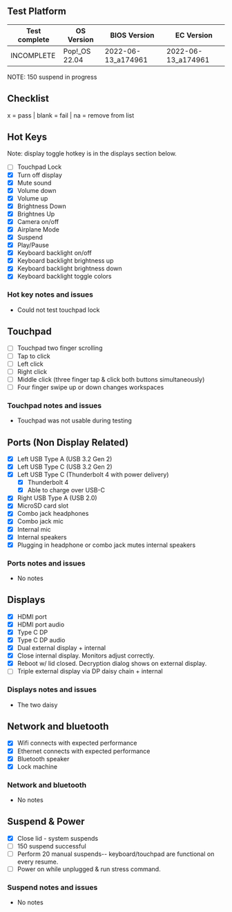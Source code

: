 ## Test Platform

| Test complete | OS Version     | BIOS Version        | EC Version          |
| ------------- | -------------- | ------------------- | ------------------- |
| INCOMPLETE    | Pop!\_OS 22.04 | 2022-06-13\_a174961 | 2022-06-13\_a174961 |

NOTE: 150 suspend in progress

## Checklist
x = pass | blank = fail | na = remove from list

## Hot Keys

Note: display toggle hotkey is in the displays section below.

- [ ] Touchpad Lock
- [x] Turn off display
- [x] Mute sound
- [x] Volume down
- [x] Volume up
- [x] Brightness Down
- [x] Brightnes Up
- [x] Camera on/off
- [x] Airplane Mode
- [x] Suspend
- [x] Play/Pause
- [x] Keyboard backlight on/off
- [x] Keyboard backlight brightness up
- [x] Keyboard backlight brightness down
- [x] Keyboard backlight toggle colors

### Hot key notes and issues

- Could not test touchpad lock

## Touchpad

- [ ] Touchpad two finger scrolling 
- [ ] Tap to click
- [ ] Left click
- [ ] Right click
- [ ] Middle click (three finger tap & click both buttons simultaneously)
- [ ] Four finger swipe up or down changes workspaces

### Touchpad notes and issues

- Touchpad was not usable during testing

## Ports (Non Display Related)

- [x] Left USB Type A (USB 3.2 Gen 2)
- [x] Left USB Type C (USB 3.2 Gen 2)
- [x] Left USB Type C (Thunderbolt 4 with power delivery)
  - [x] Thunderbolt 4
  - [x] Able to charge over USB-C
- [x] Right USB Type A (USB 2.0)
- [x] MicroSD card slot
- [x] Combo jack headphones
- [x] Combo jack mic
- [x] Internal mic
- [x] Internal speakers
- [x] Plugging in headphone or combo jack mutes internal speakers

### Ports notes and issues

- No notes

## Displays

- [x] HDMI port
- [x] HDMI port audio
- [x] Type C DP
- [x] Type C DP audio
- [x] Dual external display + internal
- [x] Close internal display. Monitors adjust correctly.
- [x] Reboot w/ lid closed. Decryption dialog shows on external display.
- [ ] Triple external display via DP daisy chain + internal

### Displays notes and issues

- The two daisy

## Network and bluetooth

- [x] Wifi connects with expected performance
- [x] Ethernet connects with expected performance
- [x] Bluetooth speaker
- [x] Lock machine

### Network and bluetooth

- No notes

## Suspend & Power

- [x] Close lid - system suspends
- [ ] 150 suspend successful
- [ ] Perform 20 manual suspends-- keyboard/touchpad are functional on every resume.
- [ ] Power on while unplugged & run stress command.

### Suspend notes and issues

- No notes
